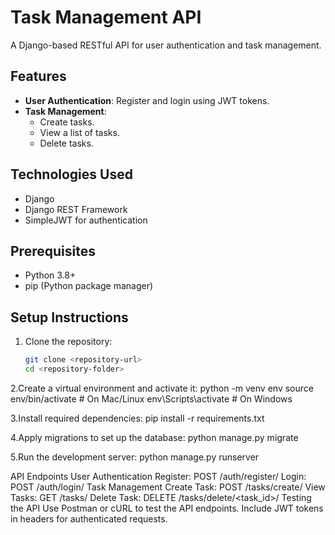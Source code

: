 # Task Management API

A Django-based RESTful API for user authentication and task management.

## Features
- **User Authentication**: Register and login using JWT tokens.
- **Task Management**: 
  - Create tasks.
  - View a list of tasks.
  - Delete tasks.

## Technologies Used
- Django
- Django REST Framework
- SimpleJWT for authentication

## Prerequisites
- Python 3.8+
- pip (Python package manager)

## Setup Instructions
1. Clone the repository:
   ```bash
   git clone <repository-url>
   cd <repository-folder>

2.Create a virtual environment and activate it:
python -m venv env
source env/bin/activate       # On Mac/Linux
env\Scripts\activate          # On Windows


3.Install required dependencies:
pip install -r requirements.txt


4.Apply migrations to set up the database:
python manage.py migrate


5.Run the development server:
python manage.py runserver


API Endpoints
User Authentication
    Register: POST /auth/register/
    Login: POST /auth/login/
Task Management
    Create Task: POST /tasks/create/
    View Tasks: GET /tasks/
    Delete Task: DELETE /tasks/delete/<task_id>/
Testing the API
    Use Postman or cURL to test the API endpoints.
    Include JWT tokens in headers for authenticated requests.
